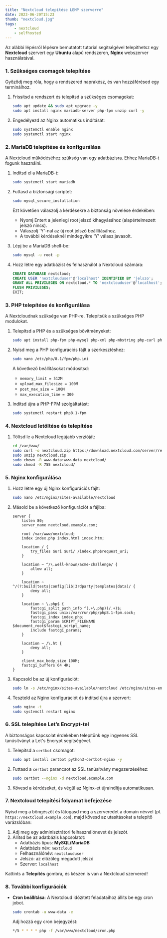 ```yaml
---
title: "Nextcloud telepítése LEMP szerverre"
date: 2023-06-20T15:23
thumb: "nextcloud.jpg"
tags: 
    - nextcloud
    - selfhosted
---
```

Az alábbi lépésről lépésre bemutatott tutorial segítségével telepíthetsz egy **Nextcloud** szervert egy **Ubuntu** alapú rendszeren, **Nginx** webszerver használatával.

### 1. **Szükséges csomagok telepítése**
Győződj meg róla, hogy a rendszered naprakész, és van hozzáférésed egy terminálhoz.

1. Frissítsd a rendszert és telepítsd a szükséges csomagokat:
   ```bash
   sudo apt update && sudo apt upgrade -y
   sudo apt install nginx mariadb-server php-fpm unzip curl -y
   ```

2. Engedélyezd az Nginx automatikus indítását:
   ```bash
   sudo systemctl enable nginx
   sudo systemctl start nginx
   ```

### 2. **MariaDB telepítése és konfigurálása**
A Nextcloud működéséhez szükség van egy adatbázisra. Ehhez MariaDB-t fogunk használni.

1. Indítsd el a MariaDB-t:
   ```bash
   sudo systemctl start mariadb
   ```

2. Futtasd a biztonsági scriptet:
   ```bash
   sudo mysql_secure_installation
   ```
   Ezt követően válaszolj a kérdésekre a biztonság növelése érdekében:
   - Nyomj Entert a jelenlegi root jelszó kihagyásához (alapértelmezett jelszó nincs).
   - Válaszolj 'Y'-nal az új root jelszó beállításához.
   - A további kérdéseknél mindegyikre 'Y' válasz javasolt.

3. Lépj be a MariaDB shell-be:
   ```bash
   sudo mysql -u root -p
   ```

4. Hozz létre egy adatbázist és felhasználót a Nextcloud számára:
   ```sql
   CREATE DATABASE nextcloud;
   CREATE USER 'nextclouduser'@'localhost' IDENTIFIED BY 'jelszo';
   GRANT ALL PRIVILEGES ON nextcloud.* TO 'nextclouduser'@'localhost';
   FLUSH PRIVILEGES;
   EXIT;
   ```

### 3. **PHP telepítése és konfigurálása**
A Nextcloudnak szüksége van PHP-re. Telepítsük a szükséges PHP modulokat.

1. Telepítsd a PHP és a szükséges bővítményeket:
   ```bash
   sudo apt install php-fpm php-mysql php-xml php-mbstring php-curl php-gd php-zip php-intl php-imagick php-bcmath php-gmp -y
   ```

2. Nyisd meg a PHP konfigurációs fájlt a szerkesztéshez:
   ```bash
   sudo nano /etc/php/8.1/fpm/php.ini
   ```

   A következő beállításokat módosítsd:

   - `memory_limit = 512M`
   - `upload_max_filesize = 100M`
   - `post_max_size = 100M`
   - `max_execution_time = 300`

3. Indítsd újra a PHP-FPM szolgáltatást:
   ```bash
   sudo systemctl restart php8.1-fpm
   ```

### 4. **Nextcloud letöltése és telepítése**

1. Töltsd le a Nextcloud legújabb verzióját:
   ```bash
   cd /var/www/
   sudo curl -o nextcloud.zip https://download.nextcloud.com/server/releases/latest.zip
   sudo unzip nextcloud.zip
   sudo chown -R www-data:www-data nextcloud/
   sudo chmod -R 755 nextcloud/
   ```

### 5. **Nginx konfigurálása**

1. Hozz létre egy új Nginx konfigurációs fájlt:
   ```bash
   sudo nano /etc/nginx/sites-available/nextcloud
   ```

2. Másold be a következő konfigurációt a fájlba:

   ```nginx
   server {
       listen 80;
       server_name nextcloud.example.com;

       root /var/www/nextcloud;
       index index.php index.html index.htm;

       location / {
           try_files $uri $uri/ /index.php$request_uri;
       }

       location ~ ^/\.well-known/acme-challenge/ {
           allow all;
       }

       location ~ ^/(?:build|tests|config|lib|3rdparty|templates|data)/ {
           deny all;
       }

       location ~ \.php$ {
           fastcgi_split_path_info ^(.+\.php)(/.+)$;
           fastcgi_pass unix:/var/run/php/php8.1-fpm.sock;
           fastcgi_index index.php;
           fastcgi_param SCRIPT_FILENAME $document_root$fastcgi_script_name;
           include fastcgi_params;
       }

       location ~ /\.ht {
           deny all;
       }

       client_max_body_size 100M;
       fastcgi_buffers 64 4K;
   }
   ```

3. Kapcsold be az új konfigurációt:
   ```bash
   sudo ln -s /etc/nginx/sites-available/nextcloud /etc/nginx/sites-enabled/
   ```

4. Teszteld az Nginx konfigurációt és indítsd újra a szervert:
   ```bash
   sudo nginx -t
   sudo systemctl restart nginx
   ```

### 6. **SSL telepítése Let’s Encrypt-tel**
A biztonságos kapcsolat érdekében telepítünk egy ingyenes SSL tanúsítványt a Let's Encrypt segítségével.

1. Telepítsd a `certbot` csomagot:
   ```bash
   sudo apt install certbot python3-certbot-nginx -y
   ```

2. Futtasd a `certbot` parancsot az SSL tanúsítvány megszerzéséhez:
   ```bash
   sudo certbot --nginx -d nextcloud.example.com
   ```

3. Kövesd a kérdéseket, és végül az Nginx-et újraindítja automatikusan.

### 7. **Nextcloud telepítési folyamat befejezése**
Nyisd meg a böngészőt és látogasd meg a szerveredet a domain névvel (pl. `https://nextcloud.example.com`), majd kövesd az utasításokat a telepítő varázslóban:

1. Adj meg egy adminisztrátori felhasználónevet és jelszót.
2. Állítsd be az adatbázis kapcsolatot:
   - Adatbázis típus: **MySQL/MariaDB**
   - Adatbázis név: `nextcloud`
   - Felhasználónév: `nextclouduser`
   - Jelszó: az előzőleg megadott jelszó
   - Szerver: `localhost`

Kattints a **Telepítés** gombra, és készen is van a Nextcloud szervered!

### 8. **További konfigurációk**
- **Cron beállítása**: A Nextcloud időzített feladataihoz állíts be egy cron jobot.
   ```bash
   sudo crontab -u www-data -e
   ```
   Adj hozzá egy cron bejegyzést:
   ```bash
   */5 * * * * php -f /var/www/nextcloud/cron.php
   ```